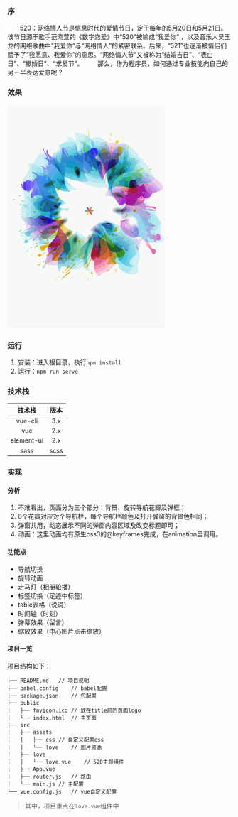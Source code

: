 ### 序
&emsp;&emsp;520：网络情人节是信息时代的爱情节日，定于每年的5月20日和5月21日。该节日源于歌手范晓萱的《数字恋爱》中“520”被喻成“我爱你” ，以及音乐人吴玉龙的网络歌曲中“我爱你”与“网络情人”的紧密联系。后来，“521”也逐渐被情侣们赋予了“我愿意、我爱你”的意思。“网络情人节”又被称为“结婚吉日”、“表白日”、“撒娇日”、“求爱节”。
&emsp;&emsp;那么，作为程序员，如何通过专业技能向自己的另一半表达爱意呢？


### 效果
![520](/readmeImg/520.gif '520')

### 运行
1. 安装：进入根目录，执行`npm install`
2. 运行：`npm run serve`

### 技术栈

|技术栈|版本|  
|:--:|:--:|  
|vue-cli|3.x|  
|vue|2.x|  
|element-ui|2.x|  
|sass|scss|  

### 实现
#### 分析
1. 不难看出，页面分为三个部分：背景、旋转导航花瓣及弹框；
2. 6个花瓣对应对个导航栏，每个导航栏颜色及打开弹窗的背景色相同；
3. 弹窗共用，动态展示不同的弹窗内容区域及改变标题即可；
4. 动画：这里动画均有原生css3的@keyframes完成，在animation里调用。

#### 功能点
- 导航切换
- 旋转动画
- 走马灯（相册轮播）
- 标签切换（足迹中标签）
- table表格（说说）
- 时间轴（时刻）
- 弹幕效果（留言）
- 缩放效果（中心图片点击缩放）

#### 项目一览
项目结构如下：
```
├── README.md	// 项目说明
├── babel.config	// babel配置
├── package.json	// 包配置
├── public
│   ├── favicon.ico	// 放在title前的页面logo
│   └── index.html	// 主页面
├── src
│   ├── assets
│   │   ├── css	// 自定义配置css
│   │   └── love	// 图片资源
│   ├── love
│   │   └── love.vue	// 520主题组件
│   ├── App.vue
│   ├── router.js	// 路由
│   └── main.js	// 主配置
└── vue.config.js	// vue自定义配置
```
>其中，项目重点在`love.vue`组件中
